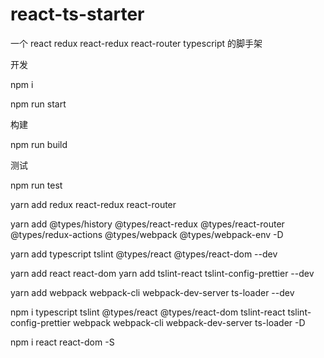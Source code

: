 # react-ts-starter

一个 react redux react-redux react-router  typescript 的脚手架

开发

npm i

npm run start

构建

npm run build


测试

npm run test



yarn add redux react-redux  react-router 

yarn add @types/history @types/react-redux  @types/react-router @types/redux-actions @types/webpack @types/webpack-env -D

yarn add typescript tslint @types/react @types/react-dom  --dev

yarn add react react-dom
yarn add tslint-react tslint-config-prettier --dev

yarn add webpack webpack-cli webpack-dev-server  ts-loader --dev

npm i typescript tslint @types/react @types/react-dom tslint-react tslint-config-prettier webpack webpack-cli webpack-dev-server  ts-loader  -D

npm i  react react-dom -S